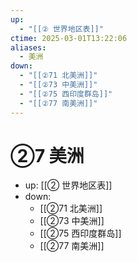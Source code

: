 ```yaml
---
up:
  - "[[② 世界地区表]]"
ctime: 2025-03-01T13:22:06
aliases:
  - 美洲
down:
  - "[[②71 北美洲]]"
  - "[[②73 中美洲]]"
  - "[[②75 西印度群岛]]"
  - "[[②77 南美洲]]"
---
```


# ②7 美洲

- up: [[② 世界地区表]]
- down:	
	- [[②71 北美洲]]
	- [[②73 中美洲]]
	- [[②75 西印度群岛]]
	- [[②77 南美洲]]
	
